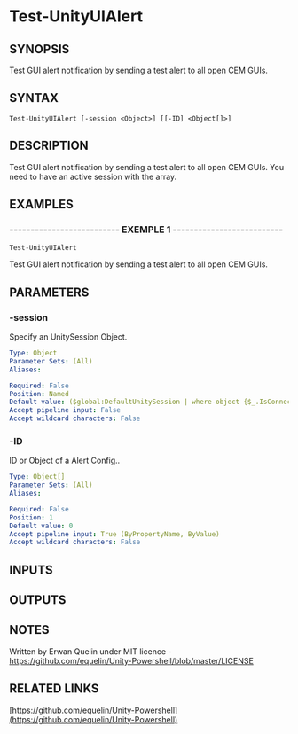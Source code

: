 # Test-UnityUIAlert

## SYNOPSIS
Test GUI alert notification by sending a test alert to all open CEM GUIs.

## SYNTAX

```
Test-UnityUIAlert [-session <Object>] [[-ID] <Object[]>]
```

## DESCRIPTION
Test GUI alert notification by sending a test alert to all open CEM GUIs. 
You need to have an active session with the array.

## EXAMPLES

### -------------------------- EXEMPLE 1 --------------------------
```
Test-UnityUIAlert
```

Test GUI alert notification by sending a test alert to all open CEM GUIs.

## PARAMETERS

### -session
Specify an UnitySession Object.

```yaml
Type: Object
Parameter Sets: (All)
Aliases: 

Required: False
Position: Named
Default value: ($global:DefaultUnitySession | where-object {$_.IsConnected -eq $true})
Accept pipeline input: False
Accept wildcard characters: False
```

### -ID
ID or Object of a Alert Config..

```yaml
Type: Object[]
Parameter Sets: (All)
Aliases: 

Required: False
Position: 1
Default value: 0
Accept pipeline input: True (ByPropertyName, ByValue)
Accept wildcard characters: False
```

## INPUTS

## OUTPUTS

## NOTES
Written by Erwan Quelin under MIT licence - https://github.com/equelin/Unity-Powershell/blob/master/LICENSE

## RELATED LINKS

[https://github.com/equelin/Unity-Powershell](https://github.com/equelin/Unity-Powershell)

